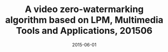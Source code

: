 ---
title: A video zero-watermarking algorithm based on LPM, Multimedia Tools and Applications, 201506
doi : https://dl.acm.org/doi/abs/10.1007/s11042-015-2733-z
date: 2015-06-01
category: paper
---